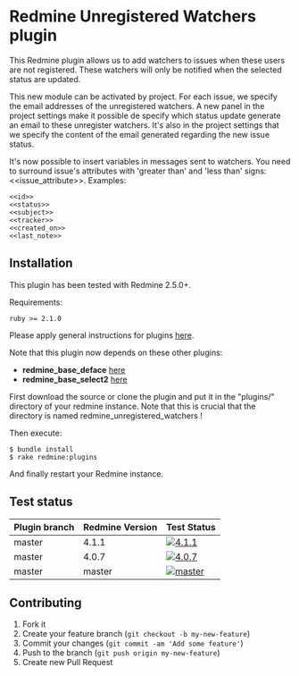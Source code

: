 Redmine Unregistered Watchers plugin
======================

This Redmine plugin allows us to add watchers to issues when these users are not registered. These watchers will only be notified when the selected status are updated.

This new module can be activated by project.
For each issue, we specify the email addresses of the unregistered watchers.
A new panel in the project settings make it possible de specify which status update generate an email to these unregister watchers. It's also in the project settings that we specify the content of the email generated regarding the new issue status.

It's now possible to insert variables in messages sent to watchers. You need to surround issue's attributes with 'greater than' and 'less than' signs: \<\<issue_attribute\>\>.
Examples:

    <<id>>
    <<status>>
    <<subject>>
    <<tracker>>
    <<created_on>>
    <<last_note>>

 
Installation
------------

This plugin has been tested with Redmine 2.5.0+.

Requirements:

    ruby >= 2.1.0

Please apply general instructions for plugins [here](http://www.redmine.org/wiki/redmine/Plugins).

Note that this plugin now depends on these other plugins:

* **redmine_base_deface** [here](https://github.com/jbbarth/redmine_base_deface)
* **redmine_base_select2** [here](https://github.com/jbbarth/redmine_base_select2)

First download the source or clone the plugin and put it in the "plugins/" directory of your redmine instance. Note that this is crucial that the directory is named redmine_unregistered_watchers !

Then execute:

    $ bundle install
    $ rake redmine:plugins

And finally restart your Redmine instance.

Test status
-----------

|Plugin branch| Redmine Version   | Test Status      |
|-------------|-------------------|------------------|
|master       | 4.1.1             | [![4.1.1][1]][5] |  
|master       | 4.0.7             | [![4.0.7][2]][5] |
|master       | master            | [![master][3]][5]|

[1]: https://github.com/nanego/redmine_unregistered_watchers/actions/workflows/4_1_1.yml/badge.svg
[2]: https://github.com/nanego/redmine_unregistered_watchers/actions/workflows/4_0_7.yml/badge.svg
[3]: https://github.com/nanego/redmine_unregistered_watchers/actions/workflows/master.yml/badge.svg
[5]: https://github.com/nanego/redmine_unregistered_watchers/actions


Contributing
------------

1. Fork it
2. Create your feature branch (`git checkout -b my-new-feature`)
3. Commit your changes (`git commit -am 'Add some feature'`)
4. Push to the branch (`git push origin my-new-feature`)
5. Create new Pull Request
